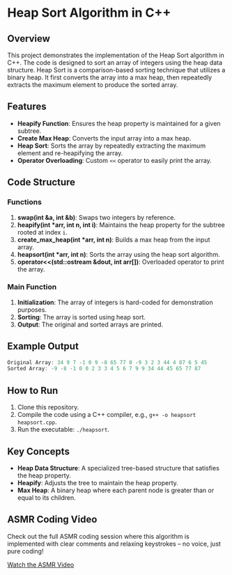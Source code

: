 # Heap Sort Algorithm in C++

## Overview
This project demonstrates the implementation of the Heap Sort algorithm in C++. The code is designed to sort an array of integers using the heap data structure. Heap Sort is a comparison-based sorting technique that utilizes a binary heap. It first converts the array into a max heap, then repeatedly extracts the maximum element to produce the sorted array.

## Features
- **Heapify Function**: Ensures the heap property is maintained for a given subtree.
- **Create Max Heap**: Converts the input array into a max heap.
- **Heap Sort**: Sorts the array by repeatedly extracting the maximum element and re-heapifying the array.
- **Operator Overloading**: Custom `<<` operator to easily print the array.

## Code Structure

### Functions
1. **swap(int &a, int &b)**: Swaps two integers by reference.
2. **heapify(int *arr, int n, int i)**: Maintains the heap property for the subtree rooted at index `i`.
3. **create_max_heap(int *arr, int n)**: Builds a max heap from the input array.
4. **heapsort(int *arr, int n)**: Sorts the array using the heap sort algorithm.
5. **operator<<(std::ostream &dout, int arr[])**: Overloaded operator to print the array.

### Main Function
1. **Initialization**: The array of integers is hard-coded for demonstration purposes.
2. **Sorting**: The array is sorted using heap sort.
3. **Output**: The original and sorted arrays are printed.

## Example Output
```cpp
Original Array: 34 9 7 -1 0 9 -8 65 77 0 -9 3 2 3 44 4 87 6 5 45 
Sorted Array: -9 -8 -1 0 0 2 3 3 4 5 6 7 9 9 34 44 45 65 77 87 
```

## How to Run
1. Clone this repository.
2. Compile the code using a C++ compiler, e.g., `g++ -o heapsort heapsort.cpp`.
3. Run the executable: `./heapsort`.

## Key Concepts
- **Heap Data Structure**: A specialized tree-based structure that satisfies the heap property.
- **Heapify**: Adjusts the tree to maintain the heap property.
- **Max Heap**: A binary heap where each parent node is greater than or equal to its children.

## ASMR Coding Video
Check out the full ASMR coding session where this algorithm is implemented with clear comments and relaxing keystrokes – no voice, just pure coding!

[Watch the ASMR Video](https://shivamchaturvedi.vercel.app/codesnippets#9)
